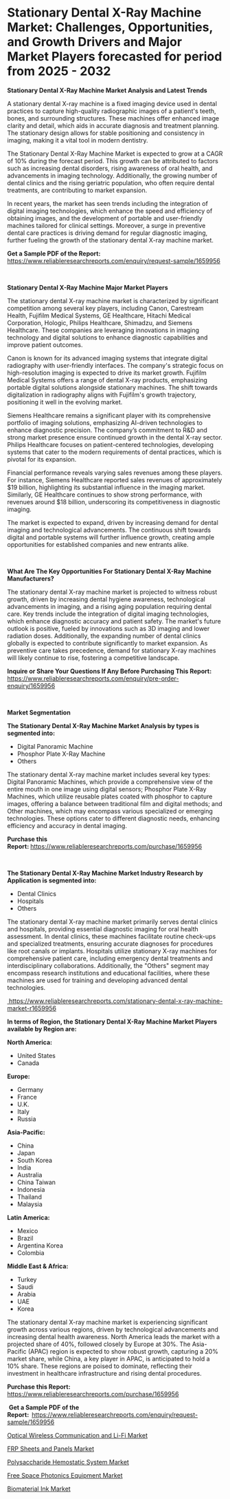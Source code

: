 <p><h1>Stationary Dental X-Ray Machine Market: Challenges, Opportunities, and Growth Drivers and Major Market Players forecasted for period from 2025 - 2032</h1></p><p><strong>Stationary Dental X-Ray Machine Market Analysis and Latest Trends</strong></p>
<p><p>A stationary dental X-ray machine is a fixed imaging device used in dental practices to capture high-quality radiographic images of a patient's teeth, bones, and surrounding structures. These machines offer enhanced image clarity and detail, which aids in accurate diagnosis and treatment planning. The stationary design allows for stable positioning and consistency in imaging, making it a vital tool in modern dentistry.</p><p>The Stationary Dental X-Ray Machine Market is expected to grow at a CAGR of 10% during the forecast period. This growth can be attributed to factors such as increasing dental disorders, rising awareness of oral health, and advancements in imaging technology. Additionally, the growing number of dental clinics and the rising geriatric population, who often require dental treatments, are contributing to market expansion. </p><p>In recent years, the market has seen trends including the integration of digital imaging technologies, which enhance the speed and efficiency of obtaining images, and the development of portable and user-friendly machines tailored for clinical settings. Moreover, a surge in preventive dental care practices is driving demand for regular diagnostic imaging, further fueling the growth of the stationary dental X-ray machine market.</p></p>
<p><strong>Get a Sample PDF of the Report:&nbsp;</strong> <a href="https://www.reliableresearchreports.com/enquiry/request-sample/1659956?utm_campaign=121&utm_medium=2&utm_source=Github&utm_content=ia&utm_term=17012025&utm_id=stationary-dental-x-ray-machine">https://www.reliableresearchreports.com/enquiry/request-sample/1659956</a></p>
<p>&nbsp;</p>
<p><strong>Stationary Dental X-Ray Machine Major Market Players</strong></p>
<p><p>The stationary dental X-ray machine market is characterized by significant competition among several key players, including Canon, Carestream Health, Fujifilm Medical Systems, GE Healthcare, Hitachi Medical Corporation, Hologic, Philips Healthcare, Shimadzu, and Siemens Healthcare. These companies are leveraging innovations in imaging technology and digital solutions to enhance diagnostic capabilities and improve patient outcomes.</p><p>Canon is known for its advanced imaging systems that integrate digital radiography with user-friendly interfaces. The company's strategic focus on high-resolution imaging is expected to drive its market growth. Fujifilm Medical Systems offers a range of dental X-ray products, emphasizing portable digital solutions alongside stationary machines. The shift towards digitalization in radiography aligns with Fujifilm's growth trajectory, positioning it well in the evolving market.</p><p>Siemens Healthcare remains a significant player with its comprehensive portfolio of imaging solutions, emphasizing AI-driven technologies to enhance diagnostic precision. The company’s commitment to R&D and strong market presence ensure continued growth in the dental X-ray sector. Philips Healthcare focuses on patient-centered technologies, developing systems that cater to the modern requirements of dental practices, which is pivotal for its expansion.</p><p>Financial performance reveals varying sales revenues among these players. For instance, Siemens Healthcare reported sales revenues of approximately $19 billion, highlighting its substantial influence in the imaging market. Similarly, GE Healthcare continues to show strong performance, with revenues around $18 billion, underscoring its competitiveness in diagnostic imaging. </p><p>The market is expected to expand, driven by increasing demand for dental imaging and technological advancements. The continuous shift towards digital and portable systems will further influence growth, creating ample opportunities for established companies and new entrants alike.</p></p>
<p>&nbsp;</p>
<p><strong>What Are The Key Opportunities For Stationary Dental X-Ray Machine Manufacturers?</strong></p>
<p><p>The stationary dental X-ray machine market is projected to witness robust growth, driven by increasing dental hygiene awareness, technological advancements in imaging, and a rising aging population requiring dental care. Key trends include the integration of digital imaging technologies, which enhance diagnostic accuracy and patient safety. The market's future outlook is positive, fueled by innovations such as 3D imaging and lower radiation doses. Additionally, the expanding number of dental clinics globally is expected to contribute significantly to market expansion. As preventive care takes precedence, demand for stationary X-ray machines will likely continue to rise, fostering a competitive landscape.</p></p>
<p><strong>Inquire or Share Your Questions If Any Before Purchasing This Report:</strong> <a href="https://www.reliableresearchreports.com/enquiry/pre-order-enquiry/1659956?utm_campaign=121&utm_medium=2&utm_source=Github&utm_content=ia&utm_term=17012025&utm_id=stationary-dental-x-ray-machine">https://www.reliableresearchreports.com/enquiry/pre-order-enquiry/1659956</a></p>
<p>&nbsp;</p>
<p><strong>Market Segmentation</strong></p>
<p><strong>The Stationary Dental X-Ray Machine Market Analysis by types is segmented into:</strong></p>
<p><ul><li>Digital Panoramic Machine</li><li>Phosphor Plate X-Ray Machine</li><li>Others</li></ul></p>
<p><p>The stationary dental X-ray machine market includes several key types: Digital Panoramic Machines, which provide a comprehensive view of the entire mouth in one image using digital sensors; Phosphor Plate X-Ray Machines, which utilize reusable plates coated with phosphor to capture images, offering a balance between traditional film and digital methods; and Other machines, which may encompass various specialized or emerging technologies. These options cater to different diagnostic needs, enhancing efficiency and accuracy in dental imaging.</p></p>
<p><strong>Purchase this Report:&nbsp;</strong><a href="https://www.reliableresearchreports.com/purchase/1659956?utm_campaign=121&utm_medium=2&utm_source=Github&utm_content=ia&utm_term=17012025&utm_id=stationary-dental-x-ray-machine">https://www.reliableresearchreports.com/purchase/1659956</a></p>
<p>&nbsp;</p>
<p><strong>The Stationary Dental X-Ray Machine Market Industry Research by Application is segmented into:</strong></p>
<p><ul><li>Dental Clinics</li><li>Hospitals</li><li>Others</li></ul></p>
<p><p>The stationary dental X-ray machine market primarily serves dental clinics and hospitals, providing essential diagnostic imaging for oral health assessment. In dental clinics, these machines facilitate routine check-ups and specialized treatments, ensuring accurate diagnoses for procedures like root canals or implants. Hospitals utilize stationary X-ray machines for comprehensive patient care, including emergency dental treatments and interdisciplinary collaborations. Additionally, the "Others" segment may encompass research institutions and educational facilities, where these machines are used for training and developing advanced dental technologies.</p></p>
<p><a href="https://www.reliableresearchreports.com/stationary-dental-x-ray-machine-market-r1659956?utm_campaign=121&utm_medium=2&utm_source=Github&utm_content=ia&utm_term=17012025&utm_id=stationary-dental-x-ray-machine">&nbsp;https://www.reliableresearchreports.com/stationary-dental-x-ray-machine-market-r1659956</a></p>
<p><strong>In terms of Region, the Stationary Dental X-Ray Machine Market Players available by Region are:</strong></p>
<p>
    <p> <strong> North America: </strong>
        <ul>
            <li>United States</li>
            <li>Canada</li>
        </ul>
        </p> 
    <p> <strong> Europe: </strong>
        <ul>
            <li>Germany</li>
            <li>France</li>
            <li>U.K.</li>
            <li>Italy</li>
            <li>Russia</li>
        </ul>
        </p> 
    <p> <strong> Asia-Pacific: </strong>
        <ul>
            <li>China</li>
            <li>Japan</li>
            <li>South Korea</li>
            <li>India</li>
            <li>Australia</li>
            <li>China Taiwan</li>
            <li>Indonesia</li>
            <li>Thailand</li>
            <li>Malaysia</li>
        </ul>
        </p> 
    <p> <strong> Latin America: </strong>
        <ul>
            <li>Mexico</li>
            <li>Brazil</li>
            <li>Argentina Korea</li>
            <li>Colombia</li>
        </ul>
        </p> 
    <p> <strong> Middle East & Africa: </strong>
        <ul>
            <li>Turkey</li>
            <li>Saudi</li>
            <li>Arabia</li>
            <li>UAE</li>
            <li>Korea</li>
        </ul>
    </p>
    </p>
<p><p>The stationary dental X-ray machine market is experiencing significant growth across various regions, driven by technological advancements and increasing dental health awareness. North America leads the market with a projected share of 40%, followed closely by Europe at 30%. The Asia-Pacific (APAC) region is expected to show robust growth, capturing a 20% market share, while China, a key player in APAC, is anticipated to hold a 10% share. These regions are poised to dominate, reflecting their investment in healthcare infrastructure and rising dental procedures.</p></p>
<p><strong>Purchase this Report: </strong><a href="https://www.reliableresearchreports.com/purchase/1659956?utm_campaign=121&utm_medium=2&utm_source=Github&utm_content=ia&utm_term=17012025&utm_id=stationary-dental-x-ray-machine">https://www.reliableresearchreports.com/purchase/1659956</a></p>
<p>&nbsp;<strong>Get a Sample PDF of the Report:&nbsp;&nbsp;</strong><a href="https://www.reliableresearchreports.com/enquiry/request-sample/1659956?utm_campaign=121&utm_medium=2&utm_source=Github&utm_content=ia&utm_term=17012025&utm_id=stationary-dental-x-ray-machine">https://www.reliableresearchreports.com/enquiry/request-sample/1659956</a></p>
<p><strong></strong></p>
<p><p><a href="https://github.com/kbollin866/Market-Research-Report-List-1/blob/main/optical-wireless-communication-and-li-fi-market.md?utm_campaign=121&utm_medium=2&utm_source=Github&utm_content=ia&utm_term=17012025&utm_id=stationary-dental-x-ray-machine">Optical Wireless Communication and Li-Fi Market</a></p><p><a href="https://github.com/sca704osol/Market-Research-Report-List-1/blob/main/frp-sheets-and-panels-market.md?utm_campaign=121&utm_medium=2&utm_source=Github&utm_content=ia&utm_term=17012025&utm_id=stationary-dental-x-ray-machine">FRP Sheets and Panels Market</a></p><p><a href="https://github.com/janraimondo83/Market-Research-Report-List-1/blob/main/polysaccharide-hemostatic-system-market.md?utm_campaign=121&utm_medium=2&utm_source=Github&utm_content=ia&utm_term=17012025&utm_id=stationary-dental-x-ray-machine">Polysaccharide Hemostatic System Market</a></p><p><a href="https://github.com/sholympia197070/Market-Research-Report-List-1/blob/main/free-space-photonics-equipment-market.md?utm_campaign=121&utm_medium=2&utm_source=Github&utm_content=ia&utm_term=17012025&utm_id=stationary-dental-x-ray-machine">Free Space Photonics Equipment Market</a></p><p><a href="https://github.com/mauripalmi/Market-Research-Report-List-5/blob/main/biomaterial-ink-market.md?utm_campaign=121&utm_medium=2&utm_source=Github&utm_content=ia&utm_term=17012025&utm_id=stationary-dental-x-ray-machine">Biomaterial Ink Market</a></p></p>